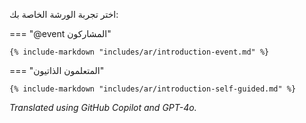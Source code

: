 اختر تجربة الورشة الخاصة بك:

=== "@event المشاركون"

    {% include-markdown "includes/ar/introduction-event.md" %}

=== "المتعلمون الذاتيون"

    {% include-markdown "includes/ar/introduction-self-guided.md" %}

*Translated using GitHub Copilot and GPT-4o.*
